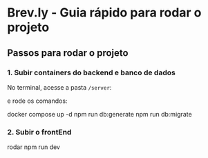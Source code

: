 # Brev.ly - Guia rápido para rodar o projeto

## Passos para rodar o projeto

### 1. Subir containers do backend e banco de dados

No terminal, acesse a pasta `/server`:

e rode os comandos:

docker compose up -d 
npm run db:generate
npm run db:migrate

### 2. Subir o frontEnd
 rodar npm run dev

